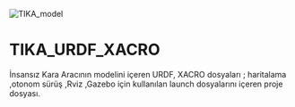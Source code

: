 ![TIKA_model](file:///home/semih/Pictures/TIKA_model.png)
# TIKA_URDF_XACRO
İnsansız Kara Aracının modelini içeren URDF, XACRO dosyaları ; haritalama ,otonom sürüş ,Rviz ,Gazebo için kullanılan launch dosyalarını içeren proje dosyası.

